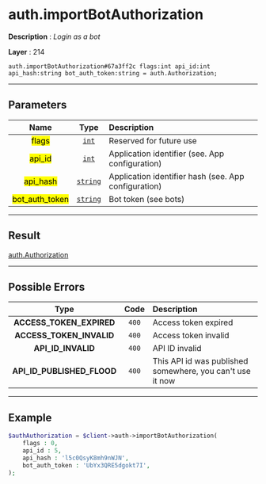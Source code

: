 # auth.importBotAuthorization

**Description** : *Login as a bot*

**Layer** : 214

```tl
auth.importBotAuthorization#67a3ff2c flags:int api_id:int api_hash:string bot_auth_token:string = auth.Authorization;
```

---

## Parameters

| Name | Type | Description |
| :---: | :---: | :--- |
| <mark>flags</mark> | [`int`](type/int) | Reserved for future use |
| <mark>api_id</mark> | [`int`](type/int) | Application identifier (see. App configuration) |
| <mark>api_hash</mark> | [`string`](type/string) | Application identifier hash (see. App configuration) |
| <mark>bot_auth_token</mark> | [`string`](type/string) | Bot token (see bots) |

---

## Result

[auth.Authorization](type/auth.Authorization)

---

## Possible Errors

| Type | Code | Description |
| :---: | :---: | :--- |
| **ACCESS_TOKEN_EXPIRED** | `400` | Access token expired |
| **ACCESS_TOKEN_INVALID** | `400` | Access token invalid |
| **API_ID_INVALID** | `400` | API ID invalid |
| **API_ID_PUBLISHED_FLOOD** | `400` | This API id was published somewhere, you can't use it now |

---

## Example

```php
$authAuthorization = $client->auth->importBotAuthorization(
	flags : 0,
	api_id : 5,
	api_hash : 'l5c0QsyK8mh9nWJN',
	bot_auth_token : 'UbYx3QRE5dgokt7I',
);
```